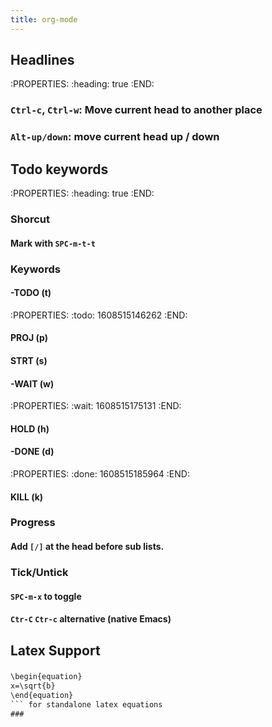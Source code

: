 ```yaml
---
title: org-mode
---
```


## Headlines
:PROPERTIES:
:heading: true
:END:
### `Ctrl-c`, `Ctrl-w`: Move current head to another place
### `Alt-up/down`: move current head up / down
## Todo keywords
:PROPERTIES:
:heading: true
:END:
### Shorcut
#### Mark with `SPC-m-t-t`
### Keywords
#### -TODO (t)
:PROPERTIES:
:todo: 1608515146262
:END:
#### PROJ (p)
#### STRT (s)
#### -WAIT (w)
:PROPERTIES:
:wait: 1608515175131
:END:
#### HOLD (h)
#### -DONE (d)
:PROPERTIES:
:done: 1608515185964
:END:
#### KILL (k)
### Progress
#### Add `[/]` at the head before sub lists.
### Tick/Untick
#### `SPC-m-x` to toggle
#### `Ctr-C` `Ctr-c` alternative (native Emacs)
## Latex Support
###
```org
\begin{equation}
x=\sqrt{b}
\end{equation}
``` for standalone latex equations
###
